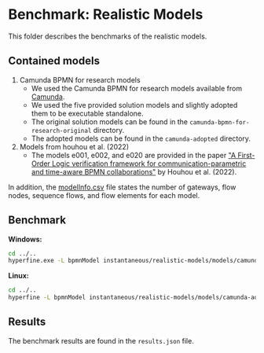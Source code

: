 # Benchmark: Realistic Models

This folder describes the benchmarks of the realistic models.


## Contained models

1. Camunda BPMN for research models
   - We used the Camunda BPMN for research models available from [Camunda](https://github.com/camunda/bpmn-for-research).
   - We used the five provided solution models and slightly adopted them to be executable standalone.
   - The original solution models can be found in the `camunda-bpmn-for-research-original` directory.
   - The adopted models can be found in the `camunda-adopted` directory.
2. Models from houhou et al. (2022)
   - The models e001, e002, and e020 are provided in the paper ["A First-Order Logic verification framework for communication-parametric and time-aware BPMN collaborations"](https://www.doi.org/10.1016/j.is.2021.101765) by Houhou et al. (2022).

In addition, the [modelInfo.csv](./modelInfo.csv) file states the number of gateways, flow nodes, sequence flows, and flow elements for each model.

## Benchmark

**Windows:**
```bash
cd ../..
hyperfine.exe -L bpmnModel instantaneous/realistic-models/models/camunda-adopted/dispatch-of-goods.bpmn "bpmnanalyzer.exe -f {bpmnModel} -p safeness,option-to-complete,proper-completion,no-dead-activities" --output ./instantaneous/realistic-models/output.txt --export-json ./instantaneous/realistic-models/results.json
```

**Linux:**
```bash
cd ../..
hyperfine -L bpmnModel instantaneous/realistic-models/models/camunda-adopted/dispatch-of-goods.bpmn "bpmnanalyzer.exe -f {bpmnModel} -p safeness,option-to-complete,proper-completion,no-dead-activities" --output ./instantaneous/realistic-models/output.txt --export-json ./instantaneous/realistic-models/results.json
```

## Results

The benchmark results are found in the `results.json` file.

